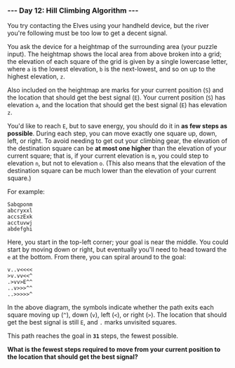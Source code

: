 ### --- Day 12: Hill Climbing Algorithm ---

You try contacting the Elves using your handheld device, but the river
you're following must be too low to get a decent signal.

You ask the device for a heightmap of the surrounding area (your puzzle
input). The heightmap shows the local area from above broken into a grid;
the elevation of each square of the grid is given by a single lowercase
letter, where `a` is the lowest elevation, `b` is the next-lowest, and so on up
to the highest elevation, `z`.

Also included on the heightmap are marks for your current position (`S`) and
the location that should get the best signal (`E`). Your current position (`S`)
has elevation `a`, and the location that should get the best signal (`E`) has
elevation `z`.

You'd like to reach `E`, but to save energy, you should do it in **as few
steps as possible**. During each step, you can move exactly one square up,
down, left, or right. To avoid needing to get out your climbing gear, the
elevation of the destination square can be **at most one higher** than the
elevation of your current square; that is, if your current elevation is `m`,
you could step to elevation `n`, but not to elevation `o`. (This also means
that the elevation of the destination square can be much lower than the
elevation of your current square.)

For example:

```
Sabqponm
abcryxxl
accszExk
acctuvwj
abdefghi
```

Here, you start in the top-left corner; your goal is near the middle. You
could start by moving down or right, but eventually you'll need to head
toward the `e` at the bottom. From there, you can spiral around to the goal:

```
v..v<<<<
>v.vv<<^
.>vv>E^^
..v>>>^^
..>>>>>^
```

In the above diagram, the symbols indicate whether the path exits each
square moving up (`^`), down (`v`), left (`<`), or right (`>`). The location that
should get the best signal is still `E`, and `.` marks unvisited squares.

This path reaches the goal in **`31`** steps, the fewest possible.

**What is the fewest steps required to move from your current position to
the location that should get the best signal?**
